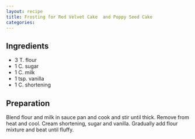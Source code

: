 ```yaml
---
layout: recipe
title: Frosting for Red Velvet Cake  and Poppy Seed Cake
categories:
---
```


## Ingredients

- 3 T. flour
- 1 C.  sugar
- 1 C.  milk
- 1 tsp. vanilla
- 1 C.  shortening

## Preparation

Blend flour and milk in sauce pan and cook and stir until thick.  Remove from heat and cool.  Cream shortening, sugar and vanilla.  Gradually add flour mixture and beat until fluffy.